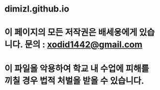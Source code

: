 # dimizl.github.io

# 이 페이지의 모든 저작권은 배세웅에게 있습니다. 문의 : xodid1442@gmail.com

# 이 파일을 악용하여 학교 내 수업에 피해를 끼칠 경우 법적 처벌을 받을 수 있습니다.
